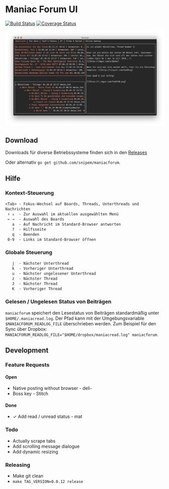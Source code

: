 # Maniac Forum UI

[![Build Status](https://travis-ci.com/snipem/maniacforum.svg?branch=master)](https://travis-ci.com/snipem/maniacforum)
[![Coverage Status](https://coveralls.io/repos/github/snipem/maniacforum/badge.svg)](https://coveralls.io/github/snipem/maniacforum)

![Maniacforum Screenshot](res/maniacforum.png "Maniacforum Screenshot")

## Download

Downloads für diverse Betriebssysteme finden sich in den [Releases](https://github.com/snipem/maniacforum/releases)

Oder alternativ `go get github.com/snipem/maniacforum`.

## Hilfe

### Kontext-Steuerung

    <Tab> - Fokus-Wechsel auf Boards, Threads, Unterthreads und Nachrichten
     ↑ ↓  - Zur Auswahl im aktuellen ausgewählten Menü
     ← →  - Auswahl des Boards
       a  - Auf Nachricht im Standard-Browser antworten
       ?  - Hilfsseite
       q  - Beenden
     0-9  - Links im Standard-Browser öffnen

### Globale Steuerung

       j  - Nächster Unterthread
       k  - Vorheriger Unterthread
       u  - Nächster ungelesener Unterthread
       z  - Nächster Thread
       J  - Nächster Thread
       K  - Vorheriger Thread

### Gelesen / Ungelesen Status von Beiträgen

`maniacforum` speichert den Lesestatus von Beiträgen standardmäßig unter `$HOME/.maniacread.log`. Der Pfad kann mit der Umgebungsvariable `$MANIACFORUM_READLOG_FILE` überschrieben werden. Zum Beispiel für den Sync über Dropbox: `MANIACFORUM_READLOG_FILE="$HOME/dropbox/maniacread.log" maniacforum`.

## Development

### Feature Requests

#### Open

* Native posting without browser - deli-
* Boss key - Stitch

#### Done

* ✓ Add read / unread status - mat

### Todo

* Actually scrape tabs
* Add scrolling message dialogue
* Add dynamic resizing

### Releasing

* Make git clean
* `make TAG_VERSION=0.0.12 release`
